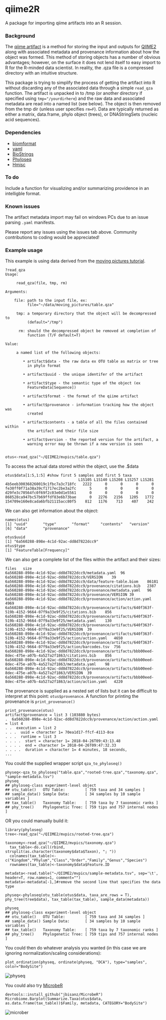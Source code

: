 # qiime2R
A package for importing qiime artifacts into an R session.

### Background
The [qiime artifact](https://docs.qiime2.org/2018.4/concepts/#data-files-qiime-2-artifacts) is a method for storing the input and outputs for [QIIME2](https://qiime2.org/) along with associated metadata and provenance information about how the object was formed. This method of storing objects has a number of obvious advantages; however, on the surface it does not lend itself to easy import to R for the R-minded data scientist. In reality, the .qza file is a compressed directory with an intuitive structure. 

This package is trying to simplify the process of getting the artifact into R without discarding any of the associated data through a simple `read_qza` function. The artifact is unpacked in to /tmp (or another directory if specified using `tmp="/yourdirhere`) and the raw data and associated metadata are read into a named list (see below). The object is then removed from the tmp dir (unless user specifies `rm=F`). Data are typically returned as either a matrix, data.frame, phylo object (trees), or DNAStringSets (nucleic acid sequences).

### Dependencies
* [biomformat](https://www.bioconductor.org/packages/release/bioc/html/biomformat.html)
* [yaml](https://cran.r-project.org/web/packages/yaml/index.html)
* [BioStrings](https://bioconductor.org/packages/release/bioc/html/Biostrings.html)
* [Phyloseq](https://www.bioconductor.org/packages/release/bioc/html/phyloseq.html)
* [Hmisc](https://www.google.com/search?q=Hmisc&rlz=1C5CHFA_enIN774IN774&oq=Hmisc&aqs=chrome.0.69i59j69i60l3j0l2.628j1j9&sourceid=chrome&ie=UTF-8)

### To do
Include a function for visualizing and/or summarizing providence in an intelligble format.

### Known issues
The artifact metadata import may fail on windows PCs due to an issue parsing `.yaml` manifests.

Please report any issues using the issues tab above. Community contributions to coding would be appreciated!


### Example usage

This example is using data derived from the [moving pictures tutorial](https://docs.qiime2.org/2018.4/tutorials/moving-pictures/).
```
?read_qza
Usage:

     read_qza(file, tmp, rm)
     
Arguments:

    file: path to the input file, ex:
          file="~/data/moving_pictures/table.qza"

     tmp: a temporary directory that the object will be decompressed to
          (default="/tmp")

      rm: should the decompressed object be removed at completion of
          function (T/F default=T)

Value:

     a named list of the following objects:

        • artifact$data - the raw data ex OTU table as matrix or tree
          in phylo format

        • artifact$uuid - the unique identifer of the artifact

        • artifact$type - the semantic type of the object (ex
          FeatureData[Sequence])

        • artifact$format - the format of the qiime artifact

        • artifact$provenance - information tracking how the object was
          created

        • artifact$contents - a table of all the files contained within
          the artifact and their file size

        • artifact$version - the reported version for the artifact, a
          warning error may be thrown if a new version is seen


```

```
otus<-read_qza("~/QIIME2/mvpics/table.qza")
```

To access the actual data stored within the object, use the .$data

```
otus$data[1:5,1:5] #show first 5 samples and first 5 taxa
                                 L1S105 L1S140 L1S208 L1S257 L1S281
4b5eeb300368260019c1fbc7a3c718fc   2222      0      0      0      0
fe30ff0f71a38a39cf1717ec2be3a2fc      5      0      0      0      0
d29fe3c70564fc0f69f2c03e0d1e5561      0      0      0      0      0
868528ca947bc57b69ffdf83e6b73bae      0   2276   2156   1205   1772
154709e160e8cada6bfb21115acc80f5    812   1176    713    407    242
```

We can also get information about the object:
```
names(otus)
[1] "uuid"       "type"       "format"     "contents"   "version"   
[6] "data"       "provenance"
```

```
otus$uuid
[1] "6a560288-898e-4c1d-92ac-dd8d7822dcc9"
otus$type
[1] "FeatureTable[Frequency]"
```

We can also get a complete list of the files within the artifact and their sizes:
```
files	size
6a560288-898e-4c1d-92ac-dd8d7822dcc9/metadata.yaml	96
6a560288-898e-4c1d-92ac-dd8d7822dcc9/VERSION	39
6a560288-898e-4c1d-92ac-dd8d7822dcc9/data/feature-table.biom	86181
6a560288-898e-4c1d-92ac-dd8d7822dcc9/provenance/citations.bib	2387
6a560288-898e-4c1d-92ac-dd8d7822dcc9/provenance/metadata.yaml	96
6a560288-898e-4c1d-92ac-dd8d7822dcc9/provenance/VERSION	39
6a560288-898e-4c1d-92ac-dd8d7822dcc9/provenance/action/action.yaml	4969
6a560288-898e-4c1d-92ac-dd8d7822dcc9/provenance/artifacts/640f363f-519b-4152-9664-07f9a33e9f25/citations.bib	856
6a560288-898e-4c1d-92ac-dd8d7822dcc9/provenance/artifacts/640f363f-519b-4152-9664-07f9a33e9f25/metadata.yaml	130
6a560288-898e-4c1d-92ac-dd8d7822dcc9/provenance/artifacts/640f363f-519b-4152-9664-07f9a33e9f25/VERSION	39
6a560288-898e-4c1d-92ac-dd8d7822dcc9/provenance/artifacts/640f363f-519b-4152-9664-07f9a33e9f25/action/action.yaml	4650
6a560288-898e-4c1d-92ac-dd8d7822dcc9/provenance/artifacts/640f363f-519b-4152-9664-07f9a33e9f25/action/barcodes.tsv	756
6a560288-898e-4c1d-92ac-dd8d7822dcc9/provenance/artifacts/bbb00eed-8dec-475e-a07b-4a527a2f1863/citations.bib	856
6a560288-898e-4c1d-92ac-dd8d7822dcc9/provenance/artifacts/bbb00eed-8dec-475e-a07b-4a527a2f1863/metadata.yaml	98
6a560288-898e-4c1d-92ac-dd8d7822dcc9/provenance/artifacts/bbb00eed-8dec-475e-a07b-4a527a2f1863/VERSION	39
6a560288-898e-4c1d-92ac-dd8d7822dcc9/provenance/artifacts/bbb00eed-8dec-475e-a07b-4a527a2f1863/action/action.yaml	4220
```
The provenance is supplied as a nested set of lists but it can be difficult to interpret at this point: `otus$provenance`. A function for printing the provenance is `print_provenance()`

```
print_provenance(otus)
artifact$provenance = list 3 (103880 bytes)
.  6a560288-898e-4c1d-92ac-dd8d7822dcc9/provenance/action/action.yaml = list 4
. .  execution = list 2
. . .  uuid = character 1= 70ea1d17-ffcf-4113-8ce 
. . .  runtime = list 3
. . . .  start = character 1= 2018-04-26T09:43:13.48 
. . . .  end = character 1= 2018-04-26T09:47:32.33 
. . . .  duration = character 1= 4 minutes, 18 seconds, 
...
```

You could the supplied wrapper script `qza_to_phyloseq()`
```
physeq<-qza_to_phyloseq("table.qza","rooted-tree.qza","taxonomy.qza", "sample-metadata.tsv")
physeq
## phyloseq-class experiment-level object
## otu_table()   OTU Table:         [ 759 taxa and 34 samples ]
## sample_data() Sample Data:       [ 34 samples by 10 sample variables ]
## tax_table()   Taxonomy Table:    [ 759 taxa by 7 taxonomic ranks ]
## phy_tree()    Phylogenetic Tree: [ 759 tips and 757 internal nodes ]
```

OR you could manually build it:

```
library(phyloseq)
tree<-read_qza("~/QIIME2/mvpics/rooted-tree.qza")

taxonomy<-read_qza("~/QIIME2/mvpics/taxonomy.qza")
  tax_table<-do.call(rbind, strsplit(as.character(taxonomy$data$Taxon), "; "))
  colnames(tax_table)<-c("Kingdom","Phylum","Class","Order","Family","Genus","Species")
  rownames(tax_table)<-taxonomy$data$Feature.ID
  
metadata<-read.table("~/QIIME2/mvpics/sample-metadata.tsv", sep='\t', header=T, row.names=1, comment="")
metadata<-metadata[-1,]#remove the second line that specifies the data type

physeq<-phyloseq(otu_table(otus$data, taxa_are_rows = T), phy_tree(tree$data), tax_table(tax_table), sample_data(metadata))

physeq
## phyloseq-class experiment-level object
## otu_table()   OTU Table:         [ 759 taxa and 34 samples ]
## sample_data() Sample Data:       [ 34 samples by 10 sample variables ]
## tax_table()   Taxonomy Table:    [ 759 taxa by 7 taxonomic ranks ]
## phy_tree()    Phylogenetic Tree: [ 759 tips and 757 internal nodes ]
```

You could then do whatever analysis you wanted (in this case we are ignoring normalization/scaling considerations):
```
plot_ordination(physeq, ordinate(physeq, "DCA"), type="samples", color="BodySite")
```
![physeq](https://github.com/jbisanz/qiime2R/raw/master/images/physeq.png)

You could also try [MicrobeR](https://github.com/jbisanz/MicrobeR)
```
devtools::install_github("jbisanz/MicrobeR")
Microbiome.Barplot(Summarize.Taxa(otus$data, as.data.frame(tax_table))$Family, metadata, CATEGORY="BodySite")
```
![microber](https://github.com/jbisanz/qiime2R/raw/master/images/microber.png)
